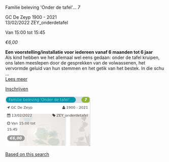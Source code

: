 Familie beleving 'Onder de tafel'... *7*

GC De Zeyp 1900 - 2021  
13/02/2022 ZEY\_onderdetafel  

Van 15:00 tot 15:45

*€6,00*

  

  

**Een voorstelling/installatie voor iedereen vanaf 6 maanden tot 6 jaar**  
Als kind hebben we het allemaal wel eens gedaan: onder de tafel kruipen, ons laten meeslepen door de gesprekken van de volwassenen, het vervormde geluid van hun stemmen en het getik van het bestek. In die schu ...  
[Lees meer](https://tickets.vgc.be/activity/subscribe/ZEY_onderdetafel)

[Inschrijven](https://tickets.vgc.be/activity/subscribe/ZEY_onderdetafel)

![](72171.png)

[Based on this search](https://tickets.vgc.be/activity/index?&vrijeplaatsen=1&Age%5B%5D=3%2C5&entity=276)